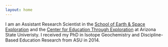 ```yaml
---
layout: home
---
```


 I am an Assistant Research Scientist in the [School of Earth & Space Exploration][sese-site] and the [Center for Education Through Exploration][etx-site] at Arizona State Univeristy. I received my PhD in Isotope Geochemistry and Discipline-Based Education Research from ASU in 2014.



[sese-site]: https://sese.asu.edu
[etx-site]: https://etx.asu.edu

